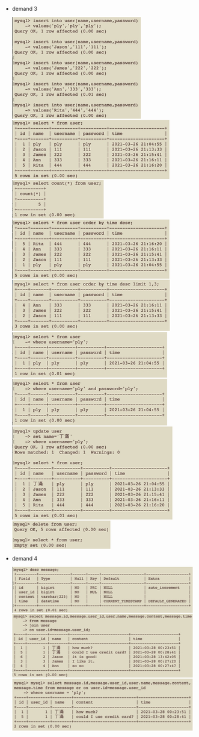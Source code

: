 * demand 3

  ![3-1]( https://github.com/peiui0807/training-camp/blob/main/week_5/3-1.jpg?raw=true "1")
  ![3-2]( https://github.com/peiui0807/training-camp/blob/main/week_5/3-2.jpg?raw=true "2")
  ![3-3]( https://github.com/peiui0807/training-camp/blob/main/week_5/3-3.jpg?raw=true "3")
  ![3-4]( https://github.com/peiui0807/training-camp/blob/main/week_5/3-4.jpg?raw=true "4")
  ![3-5]( https://github.com/peiui0807/training-camp/blob/main/week_5/3-5.jpg?raw=true "5")
  ![3-6]( https://github.com/peiui0807/training-camp/blob/main/week_5/3-6.jpg?raw=true "6")
  ![3-7]( https://github.com/peiui0807/training-camp/blob/main/week_5/3-7.jpg?raw=true "7")
  ![3-8]( https://github.com/peiui0807/training-camp/blob/main/week_5/3-8.jpg?raw=true "8")
  ![3-9]( https://github.com/peiui0807/training-camp/blob/main/week_5/3-9.jpg?raw=true "9")

* demand 4

  ![4-1]( https://github.com/peiui0807/training-camp/blob/main/week_5/4-1.jpg?raw=true "10")
  ![4-2]( https://github.com/peiui0807/training-camp/blob/main/week_5/4-2.jpg?raw=true "11")
  ![4-3]( https://github.com/peiui0807/training-camp/blob/main/week_5/4-3.jpg?raw=true "12")
